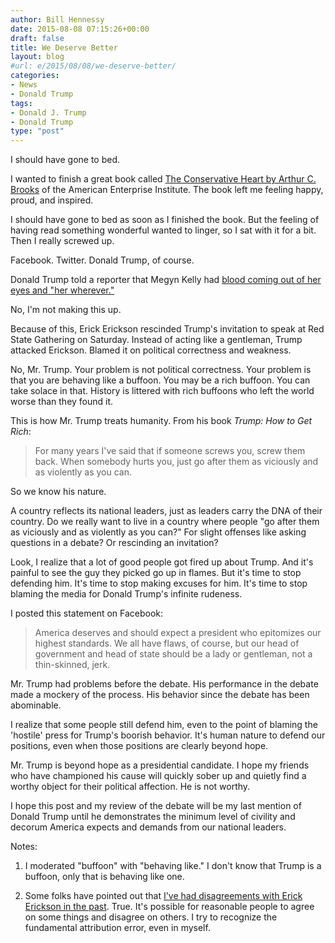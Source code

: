 ```yaml
---
author: Bill Hennessy
date: 2015-08-08 07:15:26+00:00
draft: false
title: We Deserve Better
layout: blog
#url: e/2015/08/08/we-deserve-better/
categories:
- News
- Donald Trump
tags:
- Donald J. Trump
- Donald Trump
type: "post"
---
```


I should have gone to bed.

I wanted to finish a great book called [The Conservative Heart by Arthur C. Brooks](https://amzn.to/1T3s1Vn) of the American Enterprise Institute. The book left me feeling happy, proud, and inspired.

I should have gone to bed as soon as I finished the book. But the feeling of having read something wonderful wanted to linger, so I sat with it for a bit. Then I really screwed up.

Facebook. Twitter. Donald Trump, of course.

Donald Trump told a reporter that Megyn Kelly had [blood coming out of her eyes and "her wherever."](https://www.businessinsider.com/trump-on-megyn-kelly-there-was-blood-coming-out-of-her-eyes-blood-coming-out-of-her-wherever-2015-8)

No, I'm not making this up.

Because of this, Erick Erickson rescinded Trump's invitation to speak at Red State Gathering on Saturday. Instead of acting like a gentleman, Trump attacked Erickson. Blamed it on political correctness and weakness.

No, Mr. Trump. Your problem is not political correctness. Your problem is that you are behaving like a buffoon. You may be a rich buffoon. You can take solace in that. History is littered with rich buffoons who left the world worse than they found it.

This is how Mr. Trump treats humanity. From his book _Trump: How to Get Rich_:



> For many years I've said that if someone screws you, screw them back. When somebody hurts you, just go after them as viciously and as violently as you can.



So we know his nature.

A country reflects its national leaders, just as leaders carry the DNA of their country. Do we really want to live in a country where people "go after them as viciously and as violently as you can?" For slight offenses like asking questions in a debate? Or rescinding an invitation?

Look, I realize that a lot of good people got fired up about Trump. And it's painful to see the guy they picked go up in flames. But it's time to stop defending him. It's time to stop making excuses for him. It's time to stop blaming the media for Donald Trump's infinite rudeness.

I posted this statement on Facebook:






> America deserves and should expect a president who epitomizes our highest standards. We all have flaws, of course, but our head of government and head of state should be a lady or gentleman, not a thin-skinned, jerk.

Mr. Trump had problems before the debate. His performance in the debate made a mockery of the process. His behavior since the debate has been abominable.

I realize that some people still defend him, even to the point of blaming the 'hostile' press for Trump's boorish behavior. It's human nature to defend our positions, even when those positions are clearly beyond hope.

Mr. Trump is beyond hope as a presidential candidate. I hope my friends who have championed his cause will quickly sober up and quietly find a worthy object for their political affection. He is not worthy.


I hope this post and my review of the debate will be my last mention of Donald Trump until he demonstrates the minimum level of civility and decorum America expects and demands from our national leaders.







Notes:





1. I moderated "buffoon" with "behaving like." I don't know that Trump is a buffoon, only that is behaving like one.





2. Some folks have pointed out that [I've had disagreements with Erick Erickson in the past](https://hennessysview.com/2014/08/09/erick-erickson-reince-priebus/). True. It's possible for reasonable people to agree on some things and disagree on others. I try to recognize the fundamental attribution error, even in myself.
